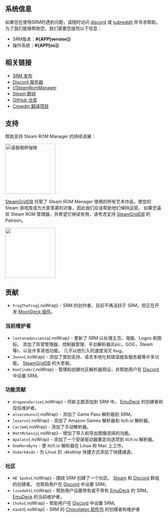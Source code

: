 ## 系统信息

如果您在使用SRM时遇到问题，请随时访问 [discord](https://discord.gg/bnSVJrz) 或 [subreddit](https://www.reddit.com/r/SteamRomManager/) 并寻求帮助。 为了我们能够帮助您，我们需要您提供以下信息：

- SRM版本：**#{APP[version]}**
- 操作系统：**#{APP[os]}**

## 相关链接

- [SRM 发布](https://github.com/SteamGridDB/steam-rom-manager/releases)
- [Discord 服务器](https://discord.gg/bnSVJrz)
- [r/SteamRomManager](https://www.reddit.com/r/SteamRomManager/)
- [Steam 群组](https://steamcommunity.com/groups/steamrommanager)
- [GitHub 仓库](https://github.com/SteamGridDB/steam-rom-manager)
- [Crowdin 翻译项目](https://crowdin.com/project/steam-rom-manager)

## 支持

帮助支持 Steam ROM Manager 的持续进展：

<a href="https://www.buymeacoffee.com/cbartondock">
  <img src="https://raw.githubusercontent.com/SteamGridDB/steam-rom-manager/master/src/assets/images/buy-me-a-coffee.png" alt="请我喝杯咖啡" width="160">
</a>

[SteamGridDB](https://www.steamgriddb.com/) 托管了 Steam ROM Manager 使用的所有艺术作品，使您的 Steam 游戏库成为大家羡慕的对象，因此我们应该帮助他们保持运营。 如果您喜欢 Steam ROM 管理器，并希望它继续有用，请考虑支持 [SteamGridDB](https://www.steamgriddb.com/) 的 Patreon。

<a href="https://www.patreon.com/steamgriddb">
    <img src="https://c5.patreon.com/external/logo/become_a_patron_button@2x.png" width="160">
</a>

## 贡献

- `FrogTheFrog`{.noWrap} - SRM 的创作者，目前不再活跃于 SRM，但正在开发 [MoonDeck 插件](https://github.com/FrogTheFrog/moondeck)。

### 当前维护者

- `lontanadascienza`{.noWrap} - 更新了 SRM 以处理主页、海报、Logos 和图标。 添加了异常管理器、控制器管理、平台解析器(Epic，GOG，Steam 等)，以及许多其他功能。 几乎以他引入的速度消灭 bug。
- `Zennn`{.noWrap} - 添加了类别支持、语言本地化和错误报告服务器等许多功能。 [SteamGridDB](https://www.steamgriddb.com/) 的大老板。
- `KenCinder`{.noWrap} - 管理和创建社区解析器预设，并帮助用户在 [Discord](https://discord.gg/bnSVJrz) 中设置 SRM。

### 功能贡献

- `dragoonDorise`{.noWrap} - 将新主题添加到 SRM 中。 [EmuDeck](https://www.emudeck.com/) 的创建者和现任维护者。
- `alvaromunoz`{.noWrap} - 添加了 Game Pass 解析器到 SRM。
- `lexarvn`{.noWrap} - 添加了 Amazon Games 解析器和 itch.io 解析器。
- `CarJem`{.noWrap} - 添加了手动解析器。
- `MattMckenzy`{.noWrap} - 增加了导入和导出图像选择的功能。
- `Apalatn`{.noWrap} - 添加了一个安装驱动器重定向选项到 itch.io 解析器。
- `OneMoreByte` - 使 itch.io 解析器在 Linux 和 Mac 上工作。
- `UndarkAido` - 为 Linux 的 .desktop 快捷方式添加了快捷通道。

### 社区

- `HE Spoke`{.noWrap} - 围绕 SRM 创建了一个社区。 [Steam](https://steamcommunity.com/groups/steamrommanager) 和 [Discord](https://discord.gg/bnSVJrz) 群组的创建者。 也帮助用户在 [Discord](https://discord.gg/bnSVJrz) 中设置 SRM。
- `livedeht`{.noWrap} - 帮助用户设置带有或不带有 [EmuDeck](https://www.emudeck.com/) 的 SRM。 [EmuDeck](https://www.emudeck.com/) 的当前维护者。
- `Choko`{.noWrap} - 帮助用户在 [Discord](https://discord.gg/bnSVJrz) 中设置 SRM。
- `Xav83`{.noWrap} - SRM 的 [Chocolatey 软件包](https://community.chocolatey.org/packages/steam-rom-manager) 的创建者和维护者
